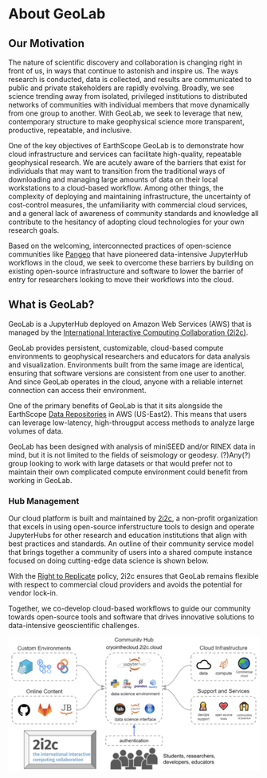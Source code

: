 # About GeoLab

## Our Motivation
The nature of scientific discovery and collaboration is changing right in front of us, in ways that continue to astonish and inspire us. The ways research is conducted, data is collected, and results are communicated to public and private stakeholders are rapidly evolving. Broadly, we see science trending away from isolated, privileged institutions to distributed networks of communities with individual members that move dynamically from one group to another. With GeoLab, we seek to leverage that new, contemporary structure to make geophysical science more transparent, productive, repeatable, and inclusive.

One of the key objectives of EarthScope GeoLab is to demonstrate how cloud infrastructure and services can facilitate high-quality, repeatable geophysical research. We are acutely aware of the barriers that exist for individuals that may want to transition from the traditional ways of downloading and managing large amounts of data on their local workstations to a cloud-based workflow. Among other things, the complexity of deploying and maintaining infrastructure, the uncertainty of cost-control measures, the unfamiliarity with commercial cloud services, and a general lack of awareness of community standards and knowledge all contribute to the hesitancy of adopting cloud technologies for your own research goals.

Based on the welcoming, interconnected practices of open-science communities like [Pangeo](https://www.pangeo.io) that have pioneered data-intensive JupyterHub workflows in the cloud, we seek to overcome these barriers by building on existing open-source infrastructure and software to lower the barrier of entry for researchers looking to move their workflows into the cloud.

## What is GeoLab?

GeoLab is a JupyterHub deployed on Amazon Web Services (AWS) that is managed by the [International Interactive Computing Collaboration (2i2c)](https://www.2i2c.org).

GeoLab provides persistent, customizable, cloud-based compute environments to geophysical researchers and educators for data analysis and visualization. Environments built from the same image are identical, ensuring that software versions are consistent from one user to another. And since GeoLab operates in the cloud, anyone with a reliable internet connection can access their environment.

One of the primary benefits of GeoLab is that it sits alongside the EarthScope [Data Repositories](https://www.earthscope.org/data/) in AWS (US-East2). This means that users can leverage low-latency, high-througput access methods to analyze large volumes of data.

GeoLab has been designed with analysis of miniSEED and/or RINEX data in mind, but it is not limited to the fields of seismology or geodesy. (?)Any(?) group looking to work with large datasets or that would prefer not to maintain their own complicated compute environment could benefit from working in GeoLab.

### Hub Management

Our cloud platform is built and maintained by [2i2c](https://2i2c.org), a non-profit organization that excels in using open-source inferstructure tools to design and operate JupyterHubs for other research and education institutions that align with best practices and standards. An outline of their community service model that brings together a community of users into a shared compute instance focused on doing cutting-edge data science is shown below.

With the [Right to Replicate](https://2i2c.org/right-to-replicate/) policy, 2i2c ensures that GeoLab remains flexible with respect to commercial cloud providers and avoids the potential for vendor lock-in.

Together, we co-develop cloud-based workflows to guide our community towards open-source tools and software that drives innovative solutions to data-intensive geoscientific challenges.

![2i2c Service Model](img/2i2c_service.png)